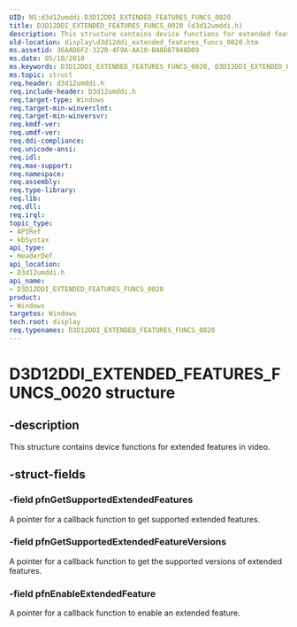 ```yaml
---
UID: NS:d3d12umddi.D3D12DDI_EXTENDED_FEATURES_FUNCS_0020
title: D3D12DDI_EXTENDED_FEATURES_FUNCS_0020 (d3d12umddi.h)
description: This structure contains device functions for extended features in video.
old-location: display\d3d12ddi_extended_features_funcs_0020.htm
ms.assetid: 36AAD6F2-3220-4F9A-AA10-BA8D87948D09
ms.date: 05/10/2018
ms.keywords: D3D12DDI_EXTENDED_FEATURES_FUNCS_0020, D3D12DDI_EXTENDED_FEATURES_FUNCS_0020 structure [Display Devices], d3d12umddi/D3D12DDI_EXTENDED_FEATURES_FUNCS_0020, display.d3d12ddi_extended_features_funcs_0020
ms.topic: struct
req.header: d3d12umddi.h
req.include-header: D3d12umddi.h
req.target-type: Windows
req.target-min-winverclnt: 
req.target-min-winversvr: 
req.kmdf-ver: 
req.umdf-ver: 
req.ddi-compliance: 
req.unicode-ansi: 
req.idl: 
req.max-support: 
req.namespace: 
req.assembly: 
req.type-library: 
req.lib: 
req.dll: 
req.irql: 
topic_type:
- APIRef
- kbSyntax
api_type:
- HeaderDef
api_location:
- D3d12umddi.h
api_name:
- D3D12DDI_EXTENDED_FEATURES_FUNCS_0020
product:
- Windows
targetos: Windows
tech.root: display
req.typenames: D3D12DDI_EXTENDED_FEATURES_FUNCS_0020
---
```


# D3D12DDI_EXTENDED_FEATURES_FUNCS_0020 structure


## -description


This structure contains device functions for extended features in  video.


## -struct-fields




### -field pfnGetSupportedExtendedFeatures

A pointer for a callback function to get supported extended features.


### -field pfnGetSupportedExtendedFeatureVersions

A pointer for a callback function to get the supported versions of extended features.


### -field pfnEnableExtendedFeature

A pointer for a callback function to enable an extended feature.

